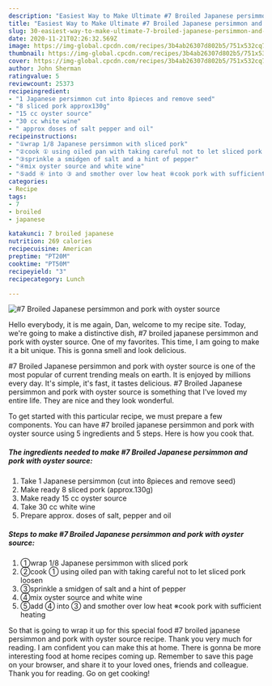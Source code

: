 ```yaml
---
description: "Easiest Way to Make Ultimate #7 Broiled Japanese persimmon and pork with oyster source"
title: "Easiest Way to Make Ultimate #7 Broiled Japanese persimmon and pork with oyster source"
slug: 30-easiest-way-to-make-ultimate-7-broiled-japanese-persimmon-and-pork-with-oyster-source
date: 2020-11-21T02:26:32.569Z
image: https://img-global.cpcdn.com/recipes/3b4ab26307d802b5/751x532cq70/7-broiled-japanese-persimmon-and-pork-with-oyster-source-recipe-main-photo.jpg
thumbnail: https://img-global.cpcdn.com/recipes/3b4ab26307d802b5/751x532cq70/7-broiled-japanese-persimmon-and-pork-with-oyster-source-recipe-main-photo.jpg
cover: https://img-global.cpcdn.com/recipes/3b4ab26307d802b5/751x532cq70/7-broiled-japanese-persimmon-and-pork-with-oyster-source-recipe-main-photo.jpg
author: John Sherman
ratingvalue: 5
reviewcount: 25373
recipeingredient:
- "1 Japanese persimmon cut into 8pieces and remove seed"
- "8 sliced pork approx130g"
- "15 cc oyster source"
- "30 cc white wine"
- " approx doses of salt pepper and oil"
recipeinstructions:
- "①wrap 1/8 Japanese persimmon with sliced pork"
- "②cook ① using oiled pan with taking careful not to let sliced pork loosen"
- "③sprinkle a smidgen of salt and a hint of pepper"
- "④mix oyster source and white wine"
- "⑤add ④ into ③ and smother over low heat ※cook pork with sufficient heating"
categories:
- Recipe
tags:
- 7
- broiled
- japanese

katakunci: 7 broiled japanese 
nutrition: 269 calories
recipecuisine: American
preptime: "PT20M"
cooktime: "PT50M"
recipeyield: "3"
recipecategory: Lunch

---
```



![#7 Broiled Japanese persimmon and pork with oyster source](https://img-global.cpcdn.com/recipes/3b4ab26307d802b5/751x532cq70/7-broiled-japanese-persimmon-and-pork-with-oyster-source-recipe-main-photo.jpg)

Hello everybody, it is me again, Dan, welcome to my recipe site. Today, we're going to make a distinctive dish, #7 broiled japanese persimmon and pork with oyster source. One of my favorites. This time, I am going to make it a bit unique. This is gonna smell and look delicious.



#7 Broiled Japanese persimmon and pork with oyster source is one of the most popular of current trending meals on earth. It is enjoyed by millions every day. It's simple, it's fast, it tastes delicious. #7 Broiled Japanese persimmon and pork with oyster source is something that I've loved my entire life. They are nice and they look wonderful.


To get started with this particular recipe, we must prepare a few components. You can have #7 broiled japanese persimmon and pork with oyster source using 5 ingredients and 5 steps. Here is how you cook that.

<!--inarticleads1-->

##### The ingredients needed to make #7 Broiled Japanese persimmon and pork with oyster source:

1. Take 1 Japanese persimmon (cut into 8pieces and remove seed)
1. Make ready 8 sliced pork (approx.130g)
1. Make ready 15 cc oyster source
1. Take 30 cc white wine
1. Prepare  approx. doses of salt, pepper and oil




<!--inarticleads2-->

##### Steps to make #7 Broiled Japanese persimmon and pork with oyster source:

1. ①wrap 1/8 Japanese persimmon with sliced pork
1. ②cook ① using oiled pan with taking careful not to let sliced pork loosen
1. ③sprinkle a smidgen of salt and a hint of pepper
1. ④mix oyster source and white wine
1. ⑤add ④ into ③ and smother over low heat ※cook pork with sufficient heating




So that is going to wrap it up for this special food #7 broiled japanese persimmon and pork with oyster source recipe. Thank you very much for reading. I am confident you can make this at home. There is gonna be more interesting food at home recipes coming up. Remember to save this page on your browser, and share it to your loved ones, friends and colleague. Thank you for reading. Go on get cooking!
